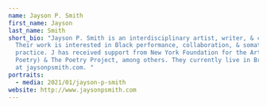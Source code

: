 ```yaml
---
name: Jayson P. Smith
first_name: Jayson
last_name: Smith
short_bio: "Jayson P. Smith is an interdisciplinary artist, writer, & curator.
  Their work is interested in Black performance, collaboration, & somatic
  practice. J has received support from New York Foundation for the Arts (2017,
  Poetry) & The Poetry Project, among others. They currently live in Brooklyn &
  at jaysonpsmith.com. "
portraits:
  - media: 2021/01/jayson-p-smith
website: http://www.jaysonpsmith.com
---
```

